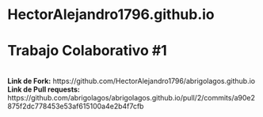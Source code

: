# HectorAlejandro1796.github.io
<h1><strong> Trabajo Colaborativo #1 </strong></h1>
<br> <strong>Link de Fork:</strong> https://github.com/HectorAlejandro1796/abrigolagos.github.io
<br><strong>Link de Pull requests: </strong> https://github.com/abrigolagos/abrigolagos.github.io/pull/2/commits/a90e2875f2dc778453e53af615100a4e2b4f7cfb


